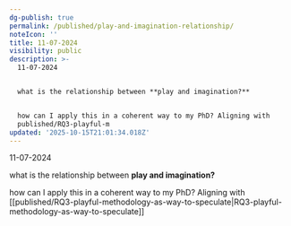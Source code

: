 ```yaml
---
dg-publish: true
permalink: /published/play-and-imagination-relationship/
noteIcon: ''
title: 11-07-2024
visibility: public
description: >-
  11-07-2024


  what is the relationship between **play and imagination?**


  how can I apply this in a coherent way to my PhD? Aligning with 
  published/RQ3-playful-m
updated: '2025-10-15T21:01:34.018Z'
---
```


11-07-2024

what is the relationship between **play and imagination?**

how can I apply this in a coherent way to my PhD? Aligning with  [[published/RQ3-playful-methodology-as-way-to-speculate\|RQ3-playful-methodology-as-way-to-speculate]]
